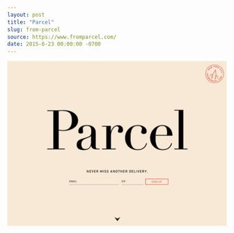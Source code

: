 ```yaml
---
layout: post
title: "Parcel"
slug: from-parcel
source: https://www.fromparcel.com/
date: 2015-6-23 00:00:00 -0700
---
```


<img src="/screenshots/parcel.jpg">
